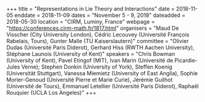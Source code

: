 +++
title = "Representations in Lie Theory and Interactions"
date = 2018-11-05
enddate = 2018-11-09
dates = "November 5 - 9, 2018"
dateadded = 2018-05-30
location = "CIRM, Luminy, France"
webpage = "https://conferences.cirm-math.fr/1817.html"
organisers = "Maud De Visscher (City University London), Cédric Lecouvey (Université François Rabelais, Tours), Gunter Malle (TU Kaiserslautern)"
committee = "Olivier Dudas (Université Paris Diderot), Gerhard Hiss (RWTH Aachen University), Stéphane Launois (University of Kent)"
speakers = "Chris Bowman (University of Kent), Pavel Etingof (MIT), &#8203;Ivan Marin (Université de Picardie-Jules Verne); Stephen Donkin (University of York), Steffen Koenig (Universität Stuttgart), Vanessa Miemietz (University of East Anglia), Sophie Morier-Genoud (Université Pierre et Marie Curie), Jérémie Guilhot (Université de Tours), Emmanuel Letellier (Université Paris Diderot), Raphaël Rouquier (UCLA Los Angeles)"
+++
